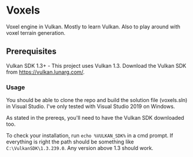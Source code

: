# Voxels
Voxel engine in Vulkan. Mostly to learn Vulkan. Also to play around with voxel terrain generation.

## Prerequisites
Vulkan SDK 1.3+ - This project uses Vulkan 1.3. Download the Vulkan SDK from https://vulkan.lunarg.com/.

### Usage
You should be able to clone the repo and build the solution file (voxels.sln) in Visual Studio. I've only tested with Visual Studio 2019 on Windows. 

As stated in the prereqs, you'll need to have the Vulkan SDK downloaded too.

To check your installation, run `echo %VULKAN_SDK%` in a cmd prompt. If everything is right the path should be something like `C:\VulkanSDK\1.3.239.0`. Any version above 1.3 should work.
